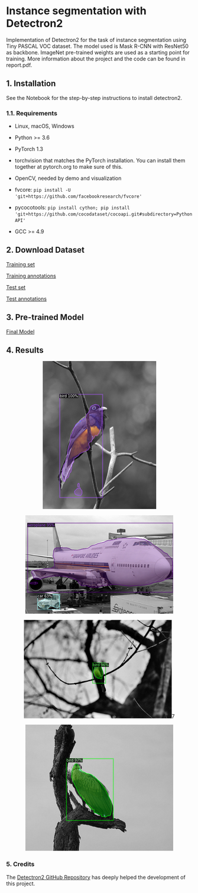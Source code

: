 # Instance segmentation with Detectron2

Implementation of Detectron2 for the task of instance segmentation using Tiny PASCAL VOC dataset. The model used is Mask R-CNN with ResNet50 as backbone. ImageNet pre-trained weights are used as a starting point for training. More information about the project and the code can be found in report.pdf.

## 1. Installation

See the Notebook for the step-by-step instructions to install detectron2.

### 1.1. Requirements

- Linux, macOS, Windows

- Python >= 3.6

- PyTorch 1.3

- torchvision that matches the PyTorch installation. You can install them together at pytorch.org to make sure of this.

- OpenCV, needed by demo and visualization

- fvcore: ```pip install -U 'git+https://github.com/facebookresearch/fvcore'```

- pycocotools: ```pip install cython; pip install 'git+https://github.com/cocodataset/cocoapi.git#subdirectory=PythonAPI'```

- GCC >= 4.9

## 2. Download Dataset

[Training set](https://drive.google.com/open?id=1De1LwcyS4Bv4jMUDP7FwTk3Mlvz4UZVY)

[Training annotations](https://drive.google.com/open?id=1PJlwiTwjOvTeoco58o137qCNhL20eZ2U)

[Test set](https://drive.google.com/open?id=1vrDyKus2H7XsLJ78f_g6XKK3YvF9ZVyZ)

[Test annotations](https://drive.google.com/open?id=1aLxbdYZXIE3PHcqA_Df-odnE8IPnneyD)

## 3. Pre-trained Model

[Final Model](https://drive.google.com/open?id=1wXp5LAxRCytpSk5JBe3lzdIG5mQ3gk_5)

## 4. Results

<p align="center">
  <img width="307" height="400" src="https://github.com/AlessandroSaviolo/CS_IOC5008_0845086_HW4/blob/master/results/result1.png">
</p>
<p align="center">
  <img width="400" height="266" src="https://github.com/AlessandroSaviolo/CS_IOC5008_0845086_HW4/blob/master/results/result2.png">
</p>
<p align="center">
  <img width="400" height="266" src="https://github.com/AlessandroSaviolo/CS_IOC5008_0845086_HW4/blob/master/results/result3.png">7
</p>
<p align="center">
  <img width="400" height="341" src="https://github.com/AlessandroSaviolo/CS_IOC5008_0845086_HW4/blob/master/results/result4.png">
</p>


### 5. Credits

The [Detectron2 GitHub Repository](https://github.com/facebookresearch/detectron2) has deeply helped the development of this project.
